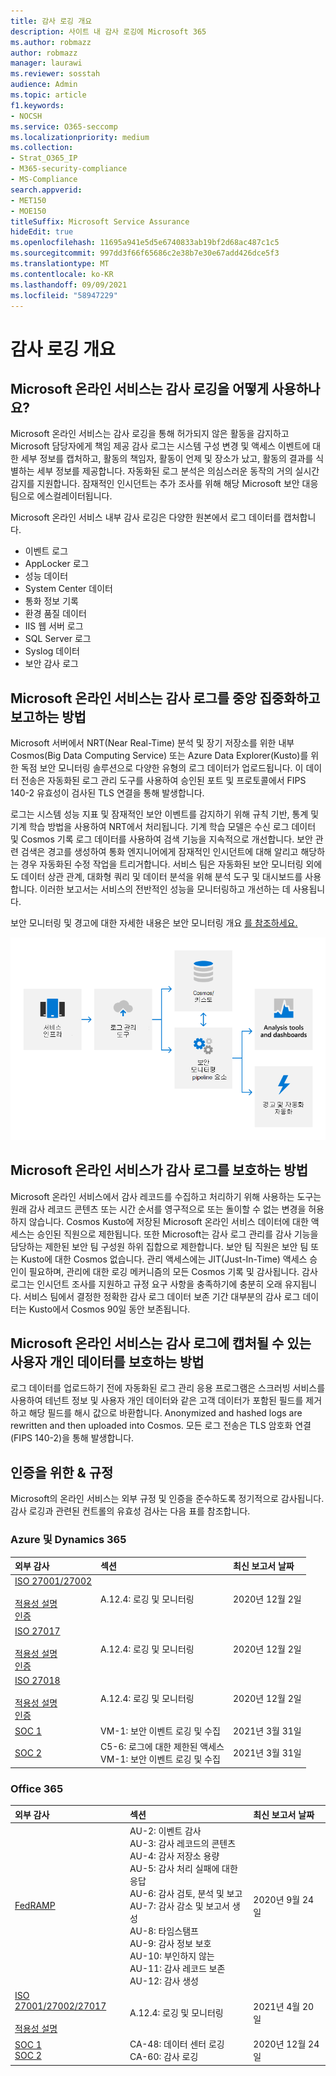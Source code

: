 ```yaml
---
title: 감사 로깅 개요
description: 사이트 내 감사 로깅에 Microsoft 365
ms.author: robmazz
author: robmazz
manager: laurawi
ms.reviewer: sosstah
audience: Admin
ms.topic: article
f1.keywords:
- NOCSH
ms.service: O365-seccomp
ms.localizationpriority: medium
ms.collection:
- Strat_O365_IP
- M365-security-compliance
- MS-Compliance
search.appverid:
- MET150
- MOE150
titleSuffix: Microsoft Service Assurance
hideEdit: true
ms.openlocfilehash: 11695a941e5d5e6740833ab19bf2d68ac487c1c5
ms.sourcegitcommit: 997dd3f66f65686c2e38b7e30e67add426dce5f3
ms.translationtype: MT
ms.contentlocale: ko-KR
ms.lasthandoff: 09/09/2021
ms.locfileid: "58947229"
---
```

# <a name="audit-logging-overview"></a>감사 로깅 개요

## <a name="how-do-microsoft-online-services-employ-audit-logging"></a>Microsoft 온라인 서비스는 감사 로깅을 어떻게 사용하나요?

Microsoft 온라인 서비스는 감사 로깅을 통해 허가되지 않은 활동을 감지하고 Microsoft 담당자에게 책임 제공 감사 로그는 시스템 구성 변경 및 액세스 이벤트에 대한 세부 정보를 캡처하고, 활동의 책임자, 활동이 언제 및 장소가 났고, 활동의 결과를 식별하는 세부 정보를 제공합니다. 자동화된 로그 분석은 의심스러운 동작의 거의 실시간 감지를 지원합니다. 잠재적인 인시던트는 추가 조사를 위해 해당 Microsoft 보안 대응 팀으로 에스컬레이터됩니다.

Microsoft 온라인 서비스 내부 감사 로깅은 다양한 원본에서 로그 데이터를 캡처합니다.

- 이벤트 로그
- AppLocker 로그
- 성능 데이터
- System Center 데이터
- 통화 정보 기록
- 환경 품질 데이터
- IIS 웹 서버 로그
- SQL Server 로그
- Syslog 데이터
- 보안 감사 로그

## <a name="how-do-microsoft-online-services-centralize-and-report-on-audit-logs"></a>Microsoft 온라인 서비스는 감사 로그를 중앙 집중화하고 보고하는 방법

Microsoft 서버에서 NRT(Near Real-Time) 분석 및 장기 저장소를 위한 내부 Cosmos(Big Data Computing Service) 또는 Azure Data Explorer(Kusto)를 위한 독점 보안 모니터링 솔루션으로 다양한 유형의 로그 데이터가 업로드됩니다. 이 데이터 전송은 자동화된 로그 관리 도구를 사용하여 승인된 포트 및 프로토콜에서 FIPS 140-2 유효성이 검사된 TLS 연결을 통해 발생합니다.

로그는 시스템 성능 지표 및 잠재적인 보안 이벤트를 감지하기 위해 규칙 기반, 통계 및 기계 학습 방법을 사용하여 NRT에서 처리됩니다. 기계 학습 모델은 수신 로그 데이터 및 Cosmos 기록 로그 데이터를 사용하여 검색 기능을 지속적으로 개선합니다. 보안 관련 검색은 경고를 생성하여 통화 엔지니어에게 잠재적인 인시던트에 대해 알리고 해당하는 경우 자동화된 수정 작업을 트리거합니다. 서비스 팀은 자동화된 보안 모니터링 외에도 데이터 상관 관계, 대화형 쿼리 및 데이터 분석을 위해 분석 도구 및 대시보드를 사용합니다. 이러한 보고서는 서비스의 전반적인 성능을 모니터링하고 개선하는 데 사용됩니다.

보안 모니터링 및 경고에 대한 자세한 내용은 보안 모니터링 개요 [를 참조하세요.](assurance-security-monitoring.md)

![데이터 흐름 감사.](../media/assurance-audit-data-flow.png)

## <a name="how-do-microsoft-online-services-protect-audit-logs"></a>Microsoft 온라인 서비스가 감사 로그를 보호하는 방법

Microsoft 온라인 서비스에서 감사 레코드를 수집하고 처리하기 위해 사용하는 도구는 원래 감사 레코드 콘텐츠 또는 시간 순서를 영구적으로 또는 돌이할 수 없는 변경을 허용하지 않습니다. Cosmos Kusto에 저장된 Microsoft 온라인 서비스 데이터에 대한 액세스는 승인된 직원으로 제한됩니다. 또한 Microsoft는 감사 로그 관리를 감사 기능을 담당하는 제한된 보안 팀 구성원 하위 집합으로 제한합니다. 보안 팀 직원은 보안 팀 또는 Kusto에 대한 Cosmos 없습니다. 관리 액세스에는 JIT(Just-In-Time) 액세스 승인이 필요하며, 관리에 대한 로깅 메커니즘의 모든 Cosmos 기록 및 감사됩니다. 감사 로그는 인시던트 조사를 지원하고 규정 요구 사항을 충족하기에 충분히 오래 유지됩니다. 서비스 팀에서 결정한 정확한 감사 로그 데이터 보존 기간 대부분의 감사 로그 데이터는 Kusto에서 Cosmos 90일 동안 보존됩니다.

## <a name="how-do-microsoft-online-services-protect-user-personal-data-that-may-be-captured-in-audit-logs"></a>Microsoft 온라인 서비스는 감사 로그에 캡처될 수 있는 사용자 개인 데이터를 보호하는 방법

로그 데이터를 업로드하기 전에 자동화된 로그 관리 응용 프로그램은 스크러빙 서비스를 사용하여 테넌트 정보 및 사용자 개인 데이터와 같은 고객 데이터가 포함된 필드를 제거하고 해당 필드를 해시 값으로 바환합니다. Anonymized and hashed logs are rewritten and then uploaded into Cosmos. 모든 로그 전송은 TLS 암호화 연결(FIPS 140-2)을 통해 발생합니다.

## <a name="related-external-regulations--certifications"></a>인증을 위한 & 규정

Microsoft의 온라인 서비스는 외부 규정 및 인증을 준수하도록 정기적으로 감사됩니다. 감사 로깅과 관련된 컨트롤의 유효성 검사는 다음 표를 참조합니다.

### <a name="azure-and-dynamics-365"></a>Azure 및 Dynamics 365

| **외부 감사** | **섹션** | **최신 보고서 날짜** |
|:--------------------|:------------|:-----------------------|
| [ISO 27001/27002](https://servicetrust.microsoft.com/ViewPage/MSComplianceGuideV3?command=Download&downloadType=Document&downloadId=e9116047-f327-430c-a83f-166b7e561ad6&tab=7027ead0-3d6b-11e9-b9e1-290b1eb4cdeb&docTab=7027ead0-3d6b-11e9-b9e1-290b1eb4cdeb_ISO_Reports) <br><br> [적용성 설명](https://servicetrust.microsoft.com/ViewPage/MSComplianceGuideV3?command=Download&downloadType=Document&downloadId=00af6c3e-7f3e-4e0d-8b0e-79f45ef2cef1&tab=7027ead0-3d6b-11e9-b9e1-290b1eb4cdeb&docTab=7027ead0-3d6b-11e9-b9e1-290b1eb4cdeb_ISO_Reports) <br> [인증](https://servicetrust.microsoft.com/ViewPage/MSComplianceGuideV3?command=Download&downloadType=Document&downloadId=d7af5304-3a31-40e6-9abb-e26352305d41&tab=7027ead0-3d6b-11e9-b9e1-290b1eb4cdeb&docTab=7027ead0-3d6b-11e9-b9e1-290b1eb4cdeb_ISO_Reports) | A.12.4: 로깅 및 모니터링 | 2020년 12월 2일 |
| [ISO 27017](https://servicetrust.microsoft.com/ViewPage/MSComplianceGuideV3?command=Download&downloadType=Document&downloadId=e9116047-f327-430c-a83f-166b7e561ad6&tab=7027ead0-3d6b-11e9-b9e1-290b1eb4cdeb&docTab=7027ead0-3d6b-11e9-b9e1-290b1eb4cdeb_ISO_Reports) <br><br> [적용성 설명](https://servicetrust.microsoft.com/ViewPage/MSComplianceGuideV3?command=Download&downloadType=Document&downloadId=a3bca0ac-867d-4204-b66b-13665f5f1e8d&tab=7027ead0-3d6b-11e9-b9e1-290b1eb4cdeb&docTab=7027ead0-3d6b-11e9-b9e1-290b1eb4cdeb_ISO_Reports) <br> [인증](https://servicetrust.microsoft.com/ViewPage/MSComplianceGuideV3?command=Download&downloadType=Document&downloadId=25718a8a-f34d-41e1-a95a-c49246508787&tab=7027ead0-3d6b-11e9-b9e1-290b1eb4cdeb&docTab=7027ead0-3d6b-11e9-b9e1-290b1eb4cdeb_ISO_Reports) | A.12.4: 로깅 및 모니터링 | 2020년 12월 2일 |
| [ISO 27018](https://servicetrust.microsoft.com/ViewPage/MSComplianceGuideV3?command=Download&downloadType=Document&downloadId=e9116047-f327-430c-a83f-166b7e561ad6&tab=7027ead0-3d6b-11e9-b9e1-290b1eb4cdeb&docTab=7027ead0-3d6b-11e9-b9e1-290b1eb4cdeb_ISO_Reports) <br><br> [적용성 설명](https://servicetrust.microsoft.com/ViewPage/MSComplianceGuideV3?command=Download&downloadType=Document&downloadId=00af6c3e-7f3e-4e0d-8b0e-79f45ef2cef1&tab=7027ead0-3d6b-11e9-b9e1-290b1eb4cdeb&docTab=7027ead0-3d6b-11e9-b9e1-290b1eb4cdeb_ISO_Reports) <br> [인증](https://servicetrust.microsoft.com/ViewPage/MSComplianceGuideV3?command=Download&downloadType=Document&downloadId=56904fc3-0942-4ff5-9eef-7cabc751a25c&tab=7027ead0-3d6b-11e9-b9e1-290b1eb4cdeb&docTab=7027ead0-3d6b-11e9-b9e1-290b1eb4cdeb_ISO_Reports) | A.12.4: 로깅 및 모니터링 | 2020년 12월 2일 |
| [SOC 1](https://servicetrust.microsoft.com/ViewPage/MSComplianceGuideV3?command=Download&downloadType=Document&downloadId=b8721ebd-af20-42fe-b22f-8332b0a19517&tab=7027ead0-3d6b-11e9-b9e1-290b1eb4cdeb&docTab=7027ead0-3d6b-11e9-b9e1-290b1eb4cdeb_SOC_%2F_SSAE_16_Reports) | VM-1: 보안 이벤트 로깅 및 수집 | 2021년 3월 31일 |
| [SOC 2](https://servicetrust.microsoft.com/ViewPage/MSComplianceGuideV3?command=Download&downloadType=Document&downloadId=234a0f57-83c1-4afc-a586-a0e7a59592f7&tab=7027ead0-3d6b-11e9-b9e1-290b1eb4cdeb&docTab=7027ead0-3d6b-11e9-b9e1-290b1eb4cdeb_SOC_%2F_SSAE_16_Reports) | C5-6: 로그에 대한 제한된 액세스 <br> VM-1: 보안 이벤트 로깅 및 수집 | 2021년 3월 31일 |

### <a name="office-365"></a>Office 365

| **외부 감사** | **섹션** | **최신 보고서 날짜** |
|:--------------------|:------------|:-----------------------|
| [FedRAMP](https://compliance.microsoft.com/compliancemanager) | AU-2: 이벤트 감사 <br> AU-3: 감사 레코드의 콘텐츠 <br> AU-4: 감사 저장소 용량 <br> AU-5: 감사 처리 실패에 대한 응답 <br> AU-6: 감사 검토, 분석 및 보고 <br> AU-7: 감사 감소 및 보고서 생성 <br> AU-8: 타임스탬프 <br> AU-9: 감사 정보 보호  <br> AU-10: 부인하지 않는 <br> AU-11: 감사 레코드 보존 <br> AU-12: 감사 생성  | 2020년 9월 24일 |
| [ISO 27001/27002/27017](https://servicetrust.microsoft.com/ViewPage/MSComplianceGuideV3?command=Download&downloadType=Document&downloadId=8d625374-4f2d-49f8-9d37-a4281ba98222&tab=7027ead0-3d6b-11e9-b9e1-290b1eb4cdeb&docTab=7027ead0-3d6b-11e9-b9e1-290b1eb4cdeb_ISO_Reports) <br><br> [적용성 설명](https://servicetrust.microsoft.com/ViewPage/MSComplianceGuideV3?command=Download&downloadType=Document&downloadId=c0df4ce8-c77e-4183-84eb-c8688470d8b1&tab=7027ead0-3d6b-11e9-b9e1-290b1eb4cdeb&docTab=7027ead0-3d6b-11e9-b9e1-290b1eb4cdeb_ISO_Reports) | A.12.4: 로깅 및 모니터링 | 2021년 4월 20일 |
| [SOC 1](https://servicetrust.microsoft.com/ViewPage/MSComplianceGuideV3?command=Download&downloadType=Document&downloadId=90df3f9c-3aaf-4dbf-99d0-ca9f2991721b&tab=7027ead0-3d6b-11e9-b9e1-290b1eb4cdeb&docTab=7027ead0-3d6b-11e9-b9e1-290b1eb4cdeb_SOC_%2F_SSAE_16_Reports) <br> [SOC 2](https://servicetrust.microsoft.com/ViewPage/MSComplianceGuideV3?command=Download&downloadType=Document&downloadId=a73c1738-7892-42b7-acd3-87b6371c53f6&tab=7027ead0-3d6b-11e9-b9e1-290b1eb4cdeb&docTab=7027ead0-3d6b-11e9-b9e1-290b1eb4cdeb_SOC_%2F_SSAE_16_Reports) | CA-48: 데이터 센터 로깅 <br> CA-60: 감사 로깅 | 2020년 12월 24일 |